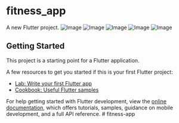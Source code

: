 # fitness_app

A new Flutter project.
![Image](https://github.com/user-attachments/assets/79b03515-8d15-44f1-81c4-fc363f593f27)
![Image](https://github.com/user-attachments/assets/47930cd0-b735-4f0e-9982-cf0d6ca2a471)
![Image](https://github.com/user-attachments/assets/6aa399f3-f20d-41dd-a2ef-2d5f33041f8b)
![Image](https://github.com/user-attachments/assets/00006613-8b75-4e3e-8d41-95ef762be274)
![Image](https://github.com/user-attachments/assets/3aa28be2-1ca1-40c4-82ff-22edea2aa65c)

## Getting Started

This project is a starting point for a Flutter application.

A few resources to get you started if this is your first Flutter project:

- [Lab: Write your first Flutter app](https://docs.flutter.dev/get-started/codelab)
- [Cookbook: Useful Flutter samples](https://docs.flutter.dev/cookbook)

For help getting started with Flutter development, view the
[online documentation](https://docs.flutter.dev/), which offers tutorials,
samples, guidance on mobile development, and a full API reference.
#   f i t n e s s - a p p 
 
 
